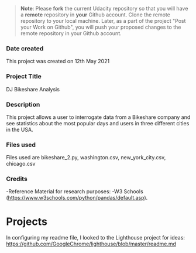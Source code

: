 >**Note**: Please **fork** the current Udacity repository so that you will have a **remote** repository in **your** Github account. Clone the remote repository to your local machine. Later, as a part of the project "Post your Work on Github", you will push your proposed changes to the remote repository in your Github account.

### Date created
This project was created on 12th May 2021


### Project Title
DJ Bikeshare Analysis

### Description
This project allows a user to interrogate data from a Bikeshare company and see statistics about the most popular days and users in three different cities in the USA.

### Files used
Files used are bikeshare_2.py, washington.csv, new_york_city.csv, chicago.csv

### Credits
-Reference Material for research purposes:
    -W3 Schools  (https://www.w3schools.com/python/pandas/default.asp).
# Projects
In configuring my readme file, I looked to the Lighthouse project for ideas: https://github.com/GoogleChrome/lighthouse/blob/master/readme.md
